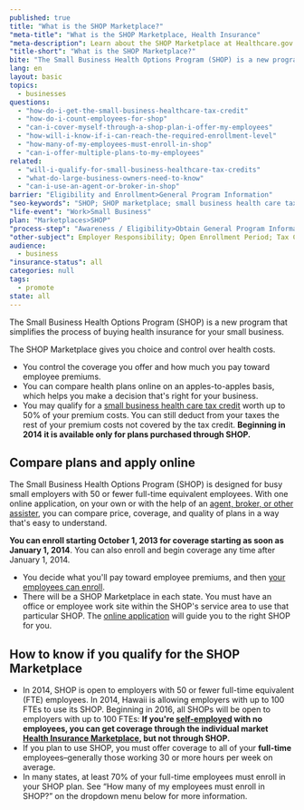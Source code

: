 ```yaml
---
published: true
title: "What is the SHOP Marketplace?"
"meta-title": "What is the SHOP Marketplace, Health Insurance"
"meta-description": Learn about the SHOP Marketplace at Healthcare.gov. Learn how the new health care law simplifies buying health insurance for small businesses
"title-short": "What is the SHOP Marketplace?"
bite: "The Small Business Health Options Program (SHOP) is a new program that simplifies the process of buying health insurance for your small business. "
lang: en
layout: basic
topics: 
  - businesses
questions: 
  - "how-do-i-get-the-small-business-healthcare-tax-credit"
  - "how-do-i-count-employees-for-shop"
  - "can-i-cover-myself-through-a-shop-plan-i-offer-my-employees"
  - "how-will-i-know-if-i-can-reach-the-required-enrollment-level"
  - "how-many-of-my-employees-must-enroll-in-shop"
  - "can-i-offer-multiple-plans-to-my-employees"
related: 
  - "will-i-qualify-for-small-business-healthcare-tax-credits"
  - "what-do-large-business-owners-need-to-know"
  - "can-i-use-an-agent-or-broker-in-shop"
barrier: "Eligibility and Enrollment>General Program Information"
"seo-keywords": "SHOP; SHOP marketplace; small business health care tax credit; small business health options program"
"life-event": "Work>Small Business"
plan: "Marketplaces>SHOP"
"process-step": "Awareness / Eligibility>Obtain General Program Information"
"other-subject": Employer Responsibility; Open Enrollment Period; Tax Credit; Nondiscrimination
audience: 
  - business
"insurance-status": all
categories: null
tags: 
  - promote
state: all
---
```


The Small Business Health Options Program (SHOP) is a new program that simplifies the process of buying health insurance for your small business. 

The SHOP Marketplace gives you choice and control over health costs.  

* You control the coverage you offer and how much you pay toward employee premiums.
* You can compare health plans online on an apples-to-apples basis, which helps you make a decision that's right for your business. 
* You may qualify for a [small business health care tax credit](/will-i-qualify-for-small-business-health-care-tax-credits) worth up to 50% of your premium costs. You can still deduct from your taxes the rest of your premium costs not covered by the tax credit. **Beginning in 2014 it is available only for plans purchased through SHOP.**

## Compare plans and apply online
The Small Business Health Options Program (SHOP) is designed for busy small employers with 50 or fewer full-time equivalent employees. With one online application, on your own or with the help of an [agent, broker, or other assister](/can-i-use-an-agent-or-broker-in-shop), you can compare price, coverage, and quality of plans in a way that's easy to understand.  

**You can enroll starting October 1, 2013 for coverage starting as soon as January 1, 2014**. You can also enroll and begin coverage any time after January 1, 2014.

* You decide what you'll pay toward employee premiums, and then [your employees can enroll](/how-do-my-employees-sign-up-for-shop).
* There will be a SHOP Marketplace in each state. You must have an office or employee work site within the SHOP's service area to use that particular SHOP. The [online application](/marketplace/shop) will guide you to the right SHOP for you.  

## How to know if you qualify for the SHOP Marketplace 

* In 2014, SHOP is open to employers with 50 or fewer full-time equivalent (FTE) employees. In 2014, Hawaii is allowing employers with up to 100 FTEs to use its SHOP. Beginning in 2016, all SHOPs will be open to employers with up to 100 FTEs:
**If you're [self-employed](/what-if-im-self-employed) with no employees, you can get coverage through the individual market [Health Insurance Marketplace](/marketplace/individual), but not through SHOP.**
* If you plan to use SHOP, you must offer coverage to all of your **full-time** employees–generally those working 30 or more hours per week on average.  
* In many states, at least 70% of your full-time employees must enroll in your SHOP plan. See “How many of my employees must enroll in SHOP?” on the dropdown menu below for more information.
